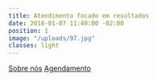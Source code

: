 ```yaml
---
title: Atendimento focado em resultados
date: 2018-01-07 11:49:00 -02:00
position: 1
image: "/uploads/97.jpg"
classes: light
---
```


 <a href="{{ site.baseurl }}/sobre" data-btn>Sobre nós</a>
 <a href="#contato" data-text="nowrap" data-btn>Agendamento</a>